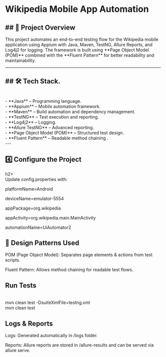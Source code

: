 <h1> Wikipedia Mobile App Automation</h1>

<h2>## 📌 Project Overview</h2>
This project automates an end-to-end testing flow for the Wikipedia mobile application using Appium with Java, Maven, TestNG, Allure Reports, and Log4j2 for logging.  
The framework is built using **Page Object Model (POM)** combined with the **Fluent Pattern** for better readability and maintainability.</br>

---

<h2>## 🛠 Tech Stack.</h2></br>
- **Java** – Programming language.</br>
- **Appium** – Mobile automation framework.</br>
- **Maven** – Build automation and dependency management.</br>
- **TestNG** – Test execution and reporting.</br>
- **Log4j2** – Logging.</br>
- **Allure TestNG** – Advanced reporting.</br>
- **Page Object Model (POM)** – Structured test design.</br>
- **Fluent Pattern** – Readable method chaining
.</br>
---

<h2>4️⃣ Configure the Project</h2>h2></br>
Update config.properties with:</br>

platformName=Android</br>

deviceName=emulator-5554</br>

appPackage=org.wikipedia</br>

appActivity=org.wikipedia.main.MainActivity</br>

automationName=UiAutomator2</br>

<h2>🧩 Design Patterns Used</h2>
POM (Page Object Model): Separates page elements & actions from test scripts.

Fluent Pattern: Allows method chaining for readable test flows.

<h2> Run Tests</h2></br>
mvn clean test -DsuiteXmlFile=testng.xml</br>
mvn clean test
</br>

<h2>Logs & Reports</h2>
Logs: Generated automatically in /logs folder.

Reports: Allure reports are stored in /allure-results and can be served via allure serve.
